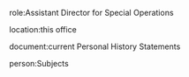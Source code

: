 role:Assistant Director for Special Operations

location:this office

document:current Personal History Statements

person:Subjects

